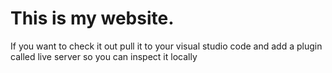 # This is my website.

If you want to check it out pull it to your visual studio code and add a plugin called live server so you can inspect it locally
